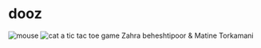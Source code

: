 # dooz

![mouse](https://github.com/MatineTorkamani/dooz/assets/130989947/ae7d1042-ead7-49f9-9cf8-9f4f38239a63)
![cat](https://github.com/MatineTorkamani/dooz/assets/130989947/707fd5f4-163e-4308-897e-61e9843d3d54)
 a tic tac toe game
 Zahra beheshtipoor & Matine Torkamani

